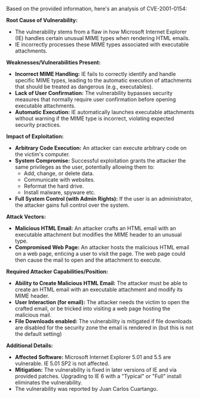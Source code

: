 Based on the provided information, here's an analysis of CVE-2001-0154:

**Root Cause of Vulnerability:**

*   The vulnerability stems from a flaw in how Microsoft Internet Explorer (IE) handles certain unusual MIME types when rendering HTML emails.
*   IE incorrectly processes these MIME types associated with executable attachments.

**Weaknesses/Vulnerabilities Present:**

*   **Incorrect MIME Handling:** IE fails to correctly identify and handle specific MIME types, leading to the automatic execution of attachments that should be treated as dangerous (e.g., executables).
*   **Lack of User Confirmation:** The vulnerability bypasses security measures that normally require user confirmation before opening executable attachments.
*   **Automatic Execution:**  IE automatically launches executable attachments without warning if the MIME type is incorrect, violating expected security practices.

**Impact of Exploitation:**

*   **Arbitrary Code Execution:** An attacker can execute arbitrary code on the victim's computer.
*   **System Compromise:** Successful exploitation grants the attacker the same privileges as the user, potentially allowing them to:
    *   Add, change, or delete data.
    *   Communicate with websites.
    *   Reformat the hard drive.
    *   Install malware, spyware etc.
*   **Full System Control (with Admin Rights):**  If the user is an administrator, the attacker gains full control over the system.

**Attack Vectors:**

*   **Malicious HTML Email:** An attacker crafts an HTML email with an executable attachment but modifies the MIME header to an unusual type.
*   **Compromised Web Page:** An attacker hosts the malicious HTML email on a web page, enticing a user to visit the page. The web page could then cause the mail to open and the attachment to execute.

**Required Attacker Capabilities/Position:**

*   **Ability to Create Malicious HTML Email:** The attacker must be able to create an HTML email with an executable attachment and modify its MIME header.
*   **User Interaction (for email):** The attacker needs the victim to open the crafted email, or be tricked into visiting a web page hosting the malicious mail.
*   **File Downloads enabled:** The vulnerability is mitigated if file downloads are disabled for the security zone the email is rendered in (but this is not the default setting)

**Additional Details:**

*   **Affected Software:** Microsoft Internet Explorer 5.01 and 5.5 are vulnerable. IE 5.01 SP2 is not affected.
*   **Mitigation:** The vulnerability is fixed in later versions of IE and via provided patches. Upgrading to IE 6 with a "Typical" or "Full" install eliminates the vulnerability.
*   The vulnerability was reported by Juan Carlos Cuartango.